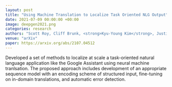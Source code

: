 ```yaml
---
layout: post
title: "Using Machine Translation to Localize Task Oriented NLG Output"
date: 2021-07-09 00:00:00 +00:00
image: deepgen2021.png
categories: research
authors: "Scott Roy, Cliff Brunk, <strong>Kyu-Young Kim</strong>, Justin Zhao, Markus Freitag, Mihir Kale, Gagan Bansal, Sidharth Mudgal, Chris Varano"
venue: "arXiv"
paper: https://arxiv.org/abs/2107.04512
---
```

Developed a set of methods to localize at scale a task-oriented natural language application like the Google Assistant using neural machine tranlsation. The proposed approach includes development of an appropriate sequence model with an encoding scheme of structured input, fine-tuning on in-domain translations, and automatic error detection.
